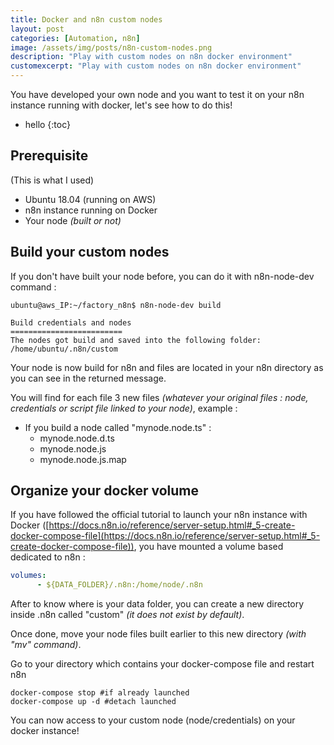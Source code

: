 ```yaml
---
title: Docker and n8n custom nodes
layout: post
categories: [Automation, n8n]
image: /assets/img/posts/n8n-custom-nodes.png
description: "Play with custom nodes on n8n docker environment"
customexcerpt: "Play with custom nodes on n8n docker environment"
---
```


You have developed your own node and you want to test it on your n8n instance running with docker, let's see how to do this!

* hello
{:toc}


## Prerequisite

(This is what I used)

- Ubuntu 18.04 (running on AWS)
- n8n instance running on Docker
- Your node *(built or not)*

    
## Build your custom nodes

If you don't have built your node before, you can do it with n8n-node-dev command :

```
ubuntu@aws_IP:~/factory_n8n$ n8n-node-dev build

Build credentials and nodes
=========================
The nodes got build and saved into the following folder:
/home/ubuntu/.n8n/custom
```

Your node is now build for n8n and files are located in your n8n directory as you can see in the returned message.

You will find for each file 3 new files *(whatever your original files : node, credentials or script file linked to your node)*, example :

- If you build a node called "mynode.node.ts" :
  - mynode.node.d.ts
  - mynode.node.js
  - mynode.node.js.map
  
## Organize your docker volume

If you have followed the official tutorial to launch your n8n instance with Docker ([https://docs.n8n.io/reference/server-setup.html#_5-create-docker-compose-file](https://docs.n8n.io/reference/server-setup.html#_5-create-docker-compose-file)), you have mounted a volume based dedicated to n8n :

```yaml
volumes:
      - ${DATA_FOLDER}/.n8n:/home/node/.n8n
```

After to know where is your data folder, you can create a new directory inside .n8n called "custom" *(it does not exist by default)*.

Once done, move your node files built earlier to this new directory *(with "mv" command)*.

Go to your directory which contains your docker-compose file and restart n8n

```
docker-compose stop #if already launched
docker-compose up -d #detach launched
```

You can now access to your custom node (node/credentials) on your docker instance!
